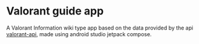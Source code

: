 
# Valorant guide app

A Valorant Information wiki type app based on the data provided by the api [valorant-api](https://valorant-api.com/), made using android studio jetpack compose.
